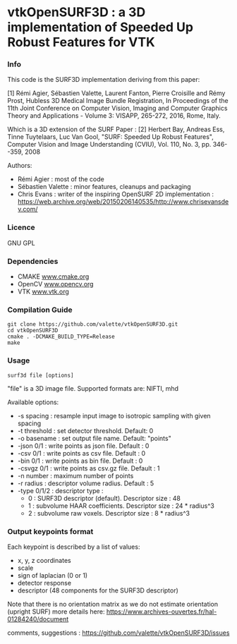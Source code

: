 vtkOpenSURF3D : a 3D implementation of Speeded Up Robust Features for VTK
=========================================================================

### Info ###
This code is the SURF3D implementation deriving from this paper:

[1] Rémi Agier, Sébastien Valette, Laurent Fanton, Pierre Croisille and Rémy Prost, Hubless 3D Medical Image Bundle Registration, In Proceedings of the 11th Joint Conference on Computer Vision, Imaging and Computer Graphics Theory and Applications - Volume 3: VISAPP, 265-272, 2016, Rome, Italy.

Which is a 3D extension of the SURF Paper :
[2] Herbert Bay, Andreas Ess, Tinne Tuytelaars, Luc Van Gool, "SURF: Speeded Up Robust Features", Computer Vision and Image Understanding (CVIU), Vol. 110, No. 3, pp. 346--359, 2008

Authors:
* Rémi Agier : most of the code
* Sébastien Valette : minor features, cleanups and packaging
* Chris Evans : writer of the inspiring OpenSURF 2D implementation : https://web.archive.org/web/20150206140535/http://www.chrisevansdev.com/

### Licence ###

GNU GPL

###  Dependencies ###

* CMAKE www.cmake.org
* OpenCV www.opencv.org
* VTK www.vtk.org

###  Compilation Guide ###
	git clone https://github.com/valette/vtkOpenSURF3D.git
	cd vtkOpenSURF3D
	cmake . -DCMAKE_BUILD_TYPE=Release
	make

###  Usage ###

	surf3d file [options]

"file" is a 3D image file. Supported formats are: NIFTI, mhd

Available options:
 * -s spacing : resample input image to isotropic sampling with given spacing
 * -t threshold : set detector threshold. Default: 0
 * -o basename : set output file name. Default: "points"
 * -json 0/1 : write points as json file. Default : 0
 * -csv 0/1 : write points as csv file. Default : 0
 * -bin 0/1 : write points as bin file. Default : 0
 * -csvgz 0/1 : write points as csv.gz file. Default : 1
 * -n number : maximum number of points
 * -r radius : descriptor volume radius. Default : 5
 * -type 0/1/2 : descriptor type : 
	* 0 : SURF3D descriptor (default). Descriptor size : 48
	* 1 : subvolume HAAR coefficients. Descriptor size : 24 * radius^3
	* 2 : subvolume raw voxels. Descriptor size : 8 * radius^3
	
### Output keypoints format ###

Each keypoint is described by a list of values:
 * x, y, z coordinates
 * scale
 * sign of laplacian (0 or 1)
 * detector response
 * descriptor (48 components for the SURF3D descriptor)

Note that there is no orientation matrix as we do not estimate orientation (upright SURF) more details here:
https://www.archives-ouvertes.fr/hal-01284240/document

comments, suggestions : https://github.com/valette/vtkOpenSURF3D/issues
